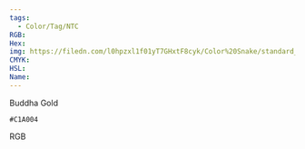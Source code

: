 ```yaml
---
tags:
  - Color/Tag/NTC
RGB:
Hex:
img: https://filedn.com/l0hpzxl1f01yT7GHxtF8cyk/Color%20Snake/standard_csv_to_svg//C1A004.svg
CMYK:
HSL:
Name:
---
```

Buddha Gold
```palette
#C1A004
```
RGB
